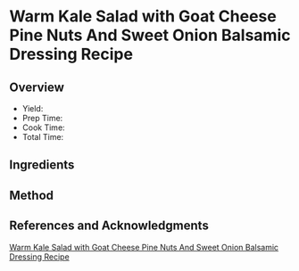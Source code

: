 # Warm Kale Salad with Goat Cheese Pine Nuts And Sweet Onion Balsamic Dressing Recipe

## Overview

- Yield:
- Prep Time:
- Cook Time:
- Total Time:

## Ingredients


## Method



## References and Acknowledgments

[Warm Kale Salad with Goat Cheese Pine Nuts And Sweet Onion Balsamic Dressing Recipe](https://superchefrecipe.com/warm-kale-salad-with-goat-cheese-pine-nuts-and-sweet-onion-balsamic-dressing-recipe/)
